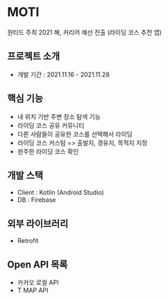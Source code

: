 # MOTI
원티드 주최 2021 해, 커리어 예선 진출 (라이딩 코스 추천 앱)


## 프로젝트 소개 
- 개발 기간 : 2021.11.16 - 2021.11.28

## 핵심 기능
- 내 위치 기반 주변 장소 탐색 기능
- 라이딩 코스 공유 커뮤니티
- 다른 사람들이 공유한 코스를 선택해서 라이딩
- 라이딩 코스 커스텀 => 출발지, 경유지, 목적지 지정
- 완주한 라이딩 코스 확인


## 개발 스택 
- Client : Kotlin (Android Studio)
- DB : Firebase

## 외부 라이브러리 
- Retrofit


## Open API 목록 
- 카카오 로컬 API
- T MAP API
